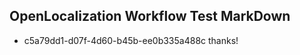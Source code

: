 ## OpenLocalization Workflow Test MarkDown
* c5a79dd1-d07f-4d60-b45b-ee0b335a488c thanks!

<!--HONumber=Jul16_HO2-->


